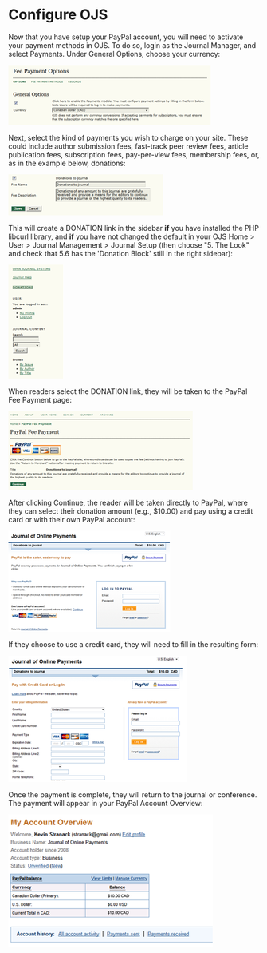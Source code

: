 # Configure OJS

Now that you have setup your PayPal account, you will need to activate your payment methods in OJS. To do so, login as the Journal Manager, and select Payments. Under General Options, choose your currency:

![](assets/Paypal13.png)

Next, select the kind of payments you wish to charge on your site. These could include author submission fees, fast-track peer review fees, article publication fees, subscription fees, pay-per-view fees, membership fees, or, as in the example below, donations:

![](assets/Paypal14.png)

This will create a DONATION link in the sidebar **if** you have installed the PHP libcurl library, and **if** you have not changed the default in your OJS Home &gt; User &gt; Journal Management &gt; Journal Setup \(then choose "5. The Look" and check that 5.6 has the 'Donation Block' still in the right sidebar\):

![](assets/Paypal15.png)

When readers select the DONATION link, they will be taken to the PayPal Fee Payment page:

![](assets/Paypal16.png)

After clicking Continue, the reader will be taken directly to PayPal, where they can select their donation amount \(e.g., $10.00\) and pay using a credit card or with their own PayPal account:

![](assets/Paypal17.png)

If they choose to use a credit card, they will need to fill in the resulting form:

![](assets/Paypal18.png)

Once the payment is complete, they will return to the journal or conference. The payment will appear in your PayPal Account Overview:

![](assets/Paypal19.png)
